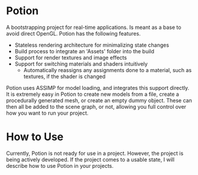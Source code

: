 # Potion
A bootstrapping project for real-time applications. Is meant as a base to avoid direct OpenGL. Potion has the following features.

- Stateless rendering architecture for minimalizing state changes
- Build process to integrate an 'Assets' folder into the build
- Support for render textures and image effects
- Support for switching materials and shaders intuitively
   - Automatically reassigns any assignments done to a material, such as textures, if the shader is changed

Potion uses ASSIMP for model loading, and integrates this support directly. It is extremely easy in Potion to create new models from a file, create a procedurally generated mesh, or create an empty dummy object. These can then all be added to the scene graph, or not, allowing you full control over how you want to run your project.

# How to Use
Currently, Potion is not ready for use in a project. However, the project is being actively developed. If the project comes to a usable state, I will describe how to use Potion in your projects.
